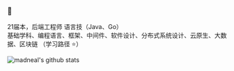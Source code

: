 ###  👋

21届本，后端工程师
语言技（Java、Go）<br/>
基础学科、编程语言、框架、中间件、软件设计、分布式系统设计、云原生、大数据、区块链 （学习路径 ⭐️）

![madneal's github stats](https://github-readme-stats.vercel.app/api?username=qxlx&show_icons=true&theme=radical) 

<!--
**qxlx/qxlx** is a ✨ _special_ ✨ repository because its `README.md` (this file) appears on your GitHub profile.

Here are some ideas to get you started:

- 🔭 I’m currently working on ...
- 🌱 I’m currently learning ...
- 👯 I’m looking to collaborate on ...
- 🤔 I’m looking for help with ...
- 💬 Ask me about ...
- 📫 How to reach me: ...
- 😄 Pronouns: ...
- ⚡ Fun fact: ...
-->
